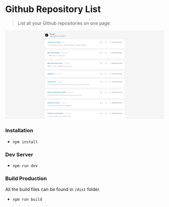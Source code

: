 # Github Repository List #

> List all your Github repositories on one page.

![Screen Preview](https://github.com/icelam/github-repo-list/raw/master/design/export_screens/Desktop%402x.png)

### Installation ###

* `npm install`

### Dev Server ###

* `npm run dev`

### Build Production ###

All the build files can be found in `/dist` folder.

* `npm run build`
